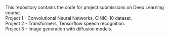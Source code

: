 This repository contains the code for project submissions on Deep Learning course.  
Project 1 - Convolutional Neural Networks, CINIC-10 dataset.  
Project 2 - Transformers, Tensorflow speech recognition.  
Project 3 - Image generation with diffusion models.
